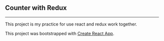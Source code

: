 ## Counter with Redux

---

This project is my practice for use react and redux work together.

This project was bootstrapped with
[Create React App](https://github.com/facebookincubator/create-react-app).
